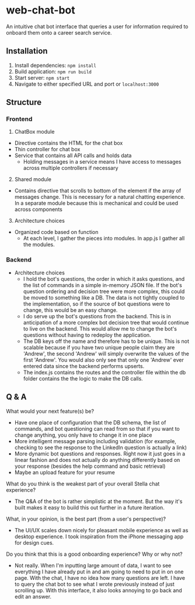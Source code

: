 # web-chat-bot

An intuitive chat bot interface that queries a user for information required to onboard them onto a career search service.

## Installation

1. Install dependencies: `npm install`
2. Build application: `npm run build`
3. Start server: `npm start`
4. Navigate to either specified URL and port or `localhost:3000`

## Structure

### Frontend
1. ChatBox module
  * Directive contains the HTML for the chat box
  * Thin controller for chat box
  * Service that contains all API calls and holds data
    * Holding messages in a service means I have access to messages across multiple controllers if necessary
2. Shared module
  * Contains directive that scrolls to bottom of the element if the array of messages change. This is necessary for a natural chatting experience. In a separate module because this is mechanical and could be used across components
3. Architecture choices
  * Organized code based on function
    * At each level, I gather the pieces into modules. In app.js I gather all the modules.

### Backend
* Architecture choices
  * I hold the bot's questions, the order in which it asks questions, and the list of commands in a simple in-memory JSON file. If the bot's question ordering and decision tree were more complex, this could be moved to something like a DB. The data is not tightly coupled to the implementation, so if the source of bot questions were to change, this would be an easy change.
  * I do serve up the bot's questions from the backend. This is in anticipation of a more complex bot decision tree that would continue to live on the backend. This would allow me to change the bot's questions without having to redeploy the application.
  * The DB keys off the name and therefore has to be unique. This is not scalable because if you have two unique people claim they are 'Andrew', the second 'Andrew' will simply overwrite the values of the first 'Andrew'. You would also only see that only one 'Andrew' ever entered data since the backend performs upserts.
  * The index.js contains the routes and the controller file within the db folder contains the the logic to make the DB calls.

## Q & A
What would your next feature(s) be?
* Have one place of configuration that the DB schema, the list of commands, and bot questioning can read from so that if you want to change anything, you only have to change it in one place
* More intelligent message parsing including validation (for example, checking to see the response to the LinkedIn question is actually a link)
* More dynamic bot questions and responses. Right now it just goes in a linear fashion and does not actually do anything differently based on your response (besides the help command and basic retrieval)
* Maybe an upload feature for your resume

What do you think is the weakest part of your overall Stella chat experience?
* The Q&A of the bot is rather simplistic at the moment. But the way it's built makes it easy to build this out further in a future iteration.

What, in your opinion, is the best part (from a user's perspective)?
* The UI/UX scales down nicely for pleasant mobile experience as well as desktop experience. I took inspiration from the iPhone messaging app for design cues.

Do you think that this is a good onboarding experience? Why or why not?
* Not really. When I'm inputting large amount of data, I want to see everything I have already put in and am going to need to put in on one page. With the chat, I have no idea how many questions are left. I have to query the chat bot to see what I wrote previously instead of just scrolling up. With this interface, it also looks annoying to go back and edit an answer.
